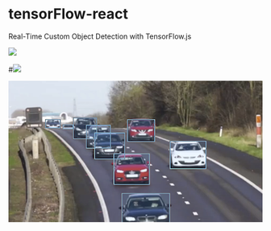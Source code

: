 # tensorFlow-react

Real-Time Custom Object Detection with TensorFlow.js

![](https://github.com/kdncode/tensorFlow-react/blob/master/public/images/starwars_small.gif)

#![](https://cdn-images-1.medium.com/max/1600/1*uCdxGFAuHpEwCmZ3iOIUaw.png)

![](https://github.com/kdncode/tensorFlow-react/blob/master/public/images/counting-car.png)

